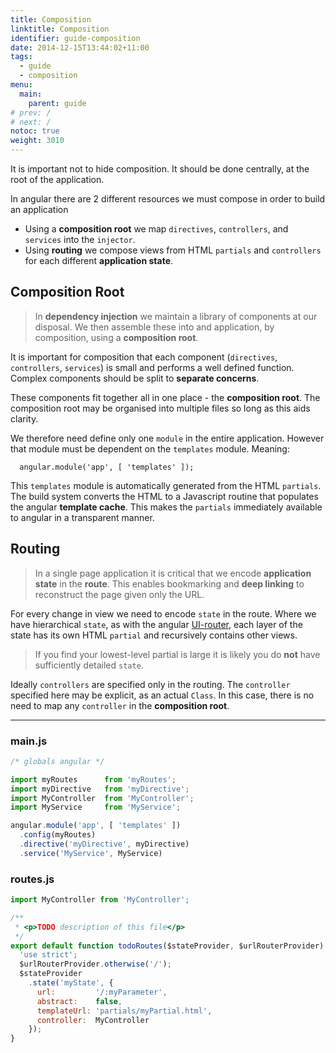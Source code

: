 ```yaml
---
title: Composition
linktitle: Composition
identifier: guide-composition
date: 2014-12-15T13:44:02+11:00
tags:
  - guide
  - composition
menu:
  main:
    parent: guide
# prev: /
# next: /
notoc: true
weight: 3010
---
```


It is important not to hide composition. It should be done centrally, at the root of the application.

In angular there are 2 different resources we must compose in order to build an application

* Using a **composition root** we map `directives`, `controllers`, and `services` into the `injector`.
* Using **routing** we compose views from HTML `partials` and `controllers` for each different **application state**.

## Composition Root

> In **dependency injection** we maintain a library of components at our disposal. We then assemble these into and application, by  composition, using a **composition root**.

It is important for composition that each component (`directives`, `controllers`, `services`) is small and performs a well defined function. Complex components should be split to **separate concerns**.

These components fit together all in one place - the **composition root**. The composition root may be organised into multiple files so long as this aids clarity.

We therefore need define only one `module` in the entire application. However that module must be dependent on the  `templates` module. Meaning:

```
  angular.module('app', [ 'templates' ]);
```

This `templates` module is automatically generated from the HTML `partials`.
The build system converts the HTML to a Javascript routine that populates the angular **template cache**.
This makes the `partials` immediately available to angular in a transparent manner.

## Routing

> In a single page application it is critical that we encode **application state** in the **route**. This enables bookmarking and **deep linking** to reconstruct the page given only the URL.

For every change in view we need to encode `state` in the route. Where we have hierarchical `state`, as with the angular [UI-router](https://github.com/angular-ui/ui-router/wiki), each layer of the state has its own HTML `partial` and recursively contains other views.

> If you find your lowest-level partial is large it is likely you do **not** have sufficiently detailed `state`.

Ideally `controllers` are specified only in the routing. The `controller` specified here may be explicit, as an actual `Class`. In this case, there is no need to map any `controller` in the **composition root**.

- - - -

### main.js

```javascript
/* globals angular */

import myRoutes      from 'myRoutes';
import myDirective   from 'myDirective';
import MyController  from 'MyController';
import MyService     from 'MyService';

angular.module('app', [ 'templates' ])
  .config(myRoutes)
  .directive('myDirective', myDirective)
  .service('MyService', MyService)
```

### routes.js
```javascript
import MyController from 'MyController';

/**
 * <p>TODO description of this file</p>
 */
export default function todoRoutes($stateProvider, $urlRouterProvider) {
  'use strict';
  $urlRouterProvider.otherwise('/');
  $stateProvider
    .state('myState', {
      url:         '/:myParameter',
      abstract:    false,
      templateUrl: 'partials/myPartial.html',
      controller:  MyController
    });
}
```

